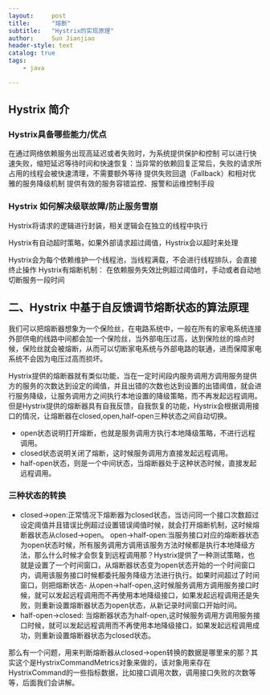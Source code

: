 ```yaml
---
layout:     post
title:      "熔断"  
subtitle:   "Hystrix的实现原理"
author:     Sun Jianjiao
header-style: text
catalog: true
tags:
    - java

---
```


## Hystrix 简介

### Hystrix具备哪些能力/优点

在通过网络依赖服务出现高延迟或者失败时，为系统提供保护和控制
可以进行快速失败，缩短延迟等待时间和快速恢复：当异常的依赖回复正常后，失败的请求所占用的线程会被快速清理，不需要额外等待
提供失败回退（Fallback）和相对优雅的服务降级机制
提供有效的服务容错监控、报警和运维控制手段

### Hystrix 如何解决级联故障/防止服务雪崩

Hystrix将请求的逻辑进行封装，相关逻辑会在独立的线程中执行

Hystrix有自动超时策略，如果外部请求超过阈值，Hystrix会以超时来处理

Hystrix会为每个依赖维护一个线程池，当线程满载，不会进行线程排队，会直接终止操作
Hystrix有熔断机制： 在依赖服务失效比例超过阈值时，手动或者自动地切断服务一段时间

## 二、Hystrix 中基于自反馈调节熔断状态的算法原理

我们可以把熔断器想象为一个保险丝，在电路系统中，一般在所有的家电系统连接外部供电的线路中间都会加一个保险丝，当外部电压过高，达到保险丝的熔点时候，保险丝就会被熔断，从而可以切断家电系统与外部电路的联通，进而保障家电系统不会因为电压过高而损坏。

Hystrix提供的熔断器就有类似功能，当在一定时间段内服务调用方调用服务提供方的服务的次数达到设定的阈值，并且出错的次数也达到设置的出错阈值，就会进行服务降级，让服务调用方之间执行本地设置的降级策略，而不再发起远程调用。但是Hystrix提供的熔断器具有自我反馈，自我恢复的功能，Hystrix会根据调用接口的情况，让熔断器在closed,open,half-open三种状态之间自动切换。

- open状态说明打开熔断，也就是服务调用方执行本地降级策略，不进行远程调用。
- closed状态说明关闭了熔断，这时候服务调用方直接发起远程调用。
- half-open状态，则是一个中间状态，当熔断器处于这种状态时候，直接发起远程调用。

### 三种状态的转换

- closed->open:正常情况下熔断器为closed状态，当访问同一个接口次数超过设定阈值并且错误比例超过设置错误阈值时候，就会打开熔断机制，这时候熔断器状态从closed->open。
open->half-open:当服务接口对应的熔断器状态为open状态时候，所有服务调用方调用该服务方法时候都是执行本地降级方法，那么什么时候才会恢复到远程调用那？Hystrix提供了一种测试策略，也就是设置了一个时间窗口，从熔断器状态变为open状态开始的一个时间窗口内，调用该服务接口时候都委托服务降级方法进行执行。如果时间超过了时间窗口，则把熔断状态- 从open->half-open,这时候服务调用方调用服务接口时候，就可以发起远程调用而不再使用本地降级接口，如果发起远程调用还是失败，则重新设置熔断器状态为open状态，从新记录时间窗口开始时间。
- half-open->closed: 当熔断器状态为half-open,这时候服务调用方调用服务接口时候，就可以发起远程调用而不再使用本地降级接口，如果发起远程调用成功，则重新设置熔断器状态为closed状态。

那么有一个问题，用来判断熔断器从closed->open转换的数据是哪里来的那？其实这个是HystrixCommandMetrics对象来做的，该对象用来存在HystrixCommand的一些指标数据，比如接口调用次数，调用接口失败的次数等等，后面我们会讲解。
